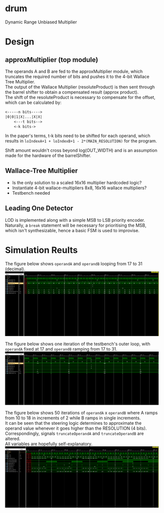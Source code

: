 # drum
Dynamic Range Unbiased Multiplier

# Design

## approxMultiplier (top module)
The operands A and B are fed to the approxMultiplier module, which truncates the required number of bits and pushes it to the 4-bit Wallace Tree Multiplier.  
The output of the Wallace Multiplier (resoluteProduct) is then sent through the barrel shifter to obtain a compensated result (approx product).  
The shift of the resoluteProduct is necessary to compensate for the offset, which can be calculated by: 

```
<-----n bits---->
|0|0|1|X|...|X|X|
    <---t bits-->
    <-k bits->
```

In the paper's terms, t-k bits need to be shifted for each operand, which results in
`loIndexA+1 + loIndexB+1 - 2*(MAIN_RESOLUTION)` for the program.

Shift amount wouldn't cross beyond log(OUT\_WIDTH) and is an assumption made for the hardware of the barrelShifter.


## Wallace-Tree Multiplier

* Is the only solution to a scaled 16x16 multiplier hardcoded logic?
* Instantiate 4-bit wallace-multipliers 8x8, 16x16 wallace multipliers?
* Testbench needed

## Leading One Detector

LOD is implemented along with a simple MSB to LSB priority encoder.  
Naturally, a `break` statement will be necessary for prioritising the MSB, which isn't synthesizable, hence a basic FSM is used to improvise.


# Simulation Reults

The figure below shows `operandA` and `operandB` looping from 17 to 31 (decimal).  
![allCondensed](assets/allCondensed.png)

  
  
The figure below shows one iteration of the testbench's outer loop, with `operandA` fixed at 17 and `operandB` ramping from 17 to 31.  
![oneExample](assets/oneOuterLoop.png)

  
  
  
The figure below shows 50 iterations of `operandA` x `operandB` where A ramps from 10 to 18 in increments of 2 while B ramps in single increments.  
It can be seen that the steering logic determines to approximate the operand value whenever it goes higher than the RESOLUTION (4 bits). Correspondingly, signals `truncateOperandA` and `truncateOperandB` are altered.  
All variables are hopefully self-explanatory.  
![approximate](assets/approximateBehaviour.png)
